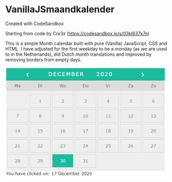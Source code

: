 # VanillaJSmaandkalender
Created with CodeSandbox

Starting from code by Cre3z (https://codesandbox.io/s/03kl637k7n)

This is a simple Month calendar built with pure (Vanilla) JavaScript, CSS and HTML.
I have adjusted for the first weekday to be a monday (as we are used to in the Netherlands), did Dutch month translations and improved by removing borders from empty days.

![Screenshot](MonthCalendar.png)

